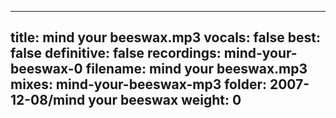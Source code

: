 
---
title: mind your beeswax.mp3
vocals: false
best: false
definitive: false
recordings: mind-your-beeswax-0
filename: mind your beeswax.mp3
mixes: mind-your-beeswax-mp3
folder: 2007-12-08/mind your beeswax
weight: 0
---
